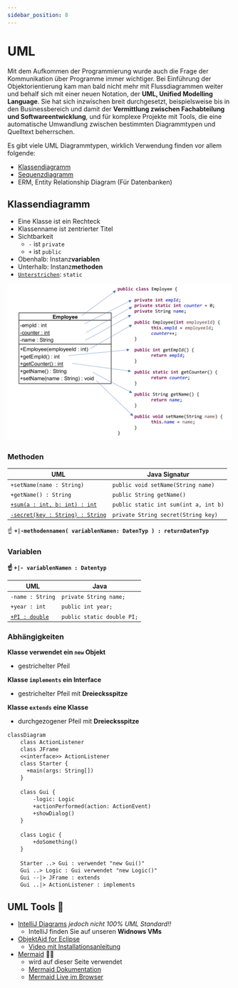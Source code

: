 ```yaml
---
sidebar_position: 8
---
```


# UML

Mit dem Aufkommen der Programmierung wurde auch die Frage der Kommunikation über Programme immer wichtiger. Bei Einführung der Objektorientierung kam man bald nicht mehr mit Flussdiagrammen weiter und behalf sich mit einer neuen Notation, der **UML, Unified Modelling Language**. Sie hat sich inzwischen breit durchgesetzt, beispielsweise bis in den Businessbereich und damit der **Vermittlung zwischen Fachabteilung und Softwareentwicklung**, und für komplexe Projekte mit Tools, die eine automatische Umwandlung zwischen bestimmten Diagrammtypen und Quelltext beherrschen.

Es gibt viele UML Diagrammtypen, wirklich Verwendung finden vor allem folgende:

- [Klassendiagramm](#klassendiagram)
- [Sequenzdiagramm](https://www.websequencediagrams.com/)
- ERM, Entity Relationship Diagram (Für Datenbanken)

## Klassendiagramm

<div class="container"><div class="row"><div class="col col--6">

- Eine Klasse ist ein Rechteck
- Klassenname ist zentrierter Titel
- Sichtbarkeit
  - `-` ist `private`
  - `+` ist `public`
- Obenhalb: Instanz**variablen**
- Unterhalb: Instanz**methoden**
- <u>`Unterstrichen`</u>: `static`

</div><div class="col col--6">

![](./img/class-to-uml.png)

</div></div></div>


### Methoden

| UML | Java Signatur |
|-------------- | -------------- | 
| `+setName(name : String)`  | `public void setName(String name)` |
| `+getName() : String`  | `public String getName()` |
| <u>`+sum(a : int, b: int) : int`</u>  | `public static int sum(int a, int b)` |
| <u>`-secret(key : String) : String`</u>  | `private String secret(String key)` |

:point_up: **`+|-methodennamen( variablenNamen: DatenTyp ) : returnDatenTyp`**

### Variablen

**:point_up: `+|- variablenNamen : Datentyp`**

| UML | Java |
|-------------- | -------------- | 
| `-name : String`  | `private String name;` |
| `+year : int`  | `public int year;` |
| <u>`+PI : double`</u>  | `public static double PI;` |

### Abhängigkeiten

<div class="container"><div class="row"><div class="col col--6">

**Klasse verwendet ein `new` Objekt**
- gestrichelter Pfeil

**Klasse `implements` ein Interface**
- gestrichelter Pfeil mit **Dreiecksspitze**

**Klasse `extends` eine Klasse**
- durchgezogener Pfeil mit **Dreiecksspitze**

</div><div class="col col--6">

```mermaid
classDiagram
    class ActionListener
    class JFrame
    <<interface>> ActionListener
    class Starter {
      +main(args: String[])
    }

    class Gui {
        -logic: Logic
        +actionPerformed(action: ActionEvent)
        +showDialog()
    }

    class Logic {
        +doSomething()
    }

    Starter ..> Gui : verwendet "new Gui()"
    Gui ..> Logic : Gui verwendet "new Logic()"
    Gui --|> JFrame : extends
    Gui ..|> ActionListener : implements
```

</div></div></div>

## UML Tools :toolbox: 

- [IntelliJ Diagrams](https://www.jetbrains.com/help/idea/class-diagram.html) _jedoch nicht 100% UML Standard!!_
  - IntelliJ finden Sie auf unseren **Widnows VMs** 
- [ObjektAid for Eclipse](https://github.com/AbbaouiAmine/objectAidArchive)
  - [Video mit Installationsanleitung](https://www.youtube.com/watch?v=UtSRX9swc1w)
- [Mermaid](https://mermaid.js.org/) :mermaid:
  - wird auf dieser Seite verwendet
  - [Mermaid Dokumentation](https://mermaid.js.org/syntax/classDiagram.html)
  - [Mermaid Live im Browser](https://mermaid.live)


